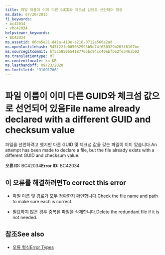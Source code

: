 ```yaml
---
title: 파일 이름이 이미 다른 GUID와 체크섬 값으로 선언되어 있음
ms.date: 07/20/2015
f1_keywords:
- bc42034
- vbc42034
helpviewer_keywords:
- BC42034
ms.assetid: 86da5e21-d41a-419e-a216-8712a560a2ad
ms.openlocfilehash: 545f22fe005032995b5d74f630329b203f8107be
ms.sourcegitcommit: bf5c5850654187705bc94cc40ebfb62fe346ab02
ms.translationtype: MT
ms.contentlocale: ko-KR
ms.lasthandoff: 09/23/2020
ms.locfileid: "91091706"
---
```

# <a name="file-name-already-declared-with-a-different-guid-and-checksum-value"></a><span data-ttu-id="671f8-102">파일 이름이 이미 다른 GUID와 체크섬 값으로 선언되어 있음</span><span class="sxs-lookup"><span data-stu-id="671f8-102">File name already declared with a different GUID and checksum value</span></span>

<span data-ttu-id="671f8-103">파일을 선언하려고 했지만 다른 GUID 및 체크섬 값을 갖는 파일이 이미 있습니다.</span><span class="sxs-lookup"><span data-stu-id="671f8-103">An attempt has been made to declare a file, but the file already exists with a different GUID and checksum value.</span></span>  
  
 <span data-ttu-id="671f8-104">**오류 ID:** BC42034</span><span class="sxs-lookup"><span data-stu-id="671f8-104">**Error ID:** BC42034</span></span>  
  
## <a name="to-correct-this-error"></a><span data-ttu-id="671f8-105">이 오류를 해결하려면</span><span class="sxs-lookup"><span data-stu-id="671f8-105">To correct this error</span></span>  
  
- <span data-ttu-id="671f8-106">파일 이름 및 경로가 모두 정확한지 확인합니다.</span><span class="sxs-lookup"><span data-stu-id="671f8-106">Check the file name and path to make sure each is correct.</span></span>  
  
- <span data-ttu-id="671f8-107">필요하지 않은 경우 중복된 파일을 삭제합니다.</span><span class="sxs-lookup"><span data-stu-id="671f8-107">Delete the redundant file if it is not needed.</span></span>  
  
## <a name="see-also"></a><span data-ttu-id="671f8-108">참조</span><span class="sxs-lookup"><span data-stu-id="671f8-108">See also</span></span>

- [<span data-ttu-id="671f8-109">오류 형식</span><span class="sxs-lookup"><span data-stu-id="671f8-109">Error Types</span></span>](../programming-guide/language-features/error-types.md)
